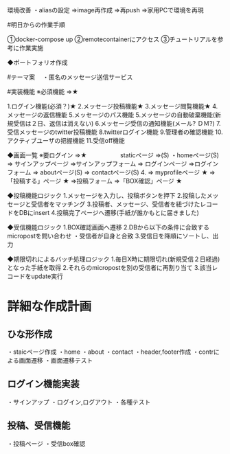 
環境改善
・aliasの設定
=>image再作成
=>再push
=>家用PCで環境を再現

#明日からの作業手順

①docker-compose up
②remotecontainerにアクセス
③チュートリアルを参考に作業実施


◆ポートフォリオ作成

#テーマ案
　・匿名のメッセージ送信サービス 

#実装機能 ※必須機能 =>★

1.ログイン機能(必須？)★
2.メッセージ投稿機能★
3.メッセージ閲覧機能★
4.メッセージの返信機能
5.メッセージのパス機能
5.メッセージの自動破棄機能(新規受信は２日、返信は消えない)
6.メッセージ受信の通知機能(メール? ＤＭ?)
7.受信メッセージのtwitter投稿機能
8.twitterログイン機能
9.管理者の確認機能
10.アクティブユーザの把握機能
11.受信off機能

◆画面一覧 ※要ログイン =>★ 
　　　　　   staticページ =>(S)
・homeページ(S)
  ⇒ サインアップページ
    ⇒サインアップフォーム
  ⇒ ログインページ
   ⇒ログインフォーム
  ⇒ aboutページ(S)
  ⇒ contactページ(S) 4.
  ⇒ myprofileページ ★
  ⇒「投稿する」ページ ★
    ⇒投稿フォーム
  ⇒「BOX確認」ページ ★ 

◆投稿機能ロジック
 1.メッセージを入力し、投稿ボタンを押下
 2.投稿したメッセージと受信者をマッチング
 3.投稿者、メッセージ、受信者を紐づけたレコードをDBにinsert
 4.投稿完了ページへ遷移(手紙が誰かもとに届きました)


◆受信機能ロジック
 1.BOX確認画面へ遷移
 2.DBから以下の条件に合致するmicropostを問い合わせ
   ・受信者が自身と合致
 3.受信日を降順にソートし、出力

◆期限切れによるバッチ処理ロジック
 1.毎日X時に期限切れ(新規受信２日経過)となった手紙を取得
 2.それらのmicropostを別の受信者に再割り当て
 3.該当レコードをupdate実行


 # 詳細な作成計画

 ## ひな形作成
  ・staicページ作成
    ・home
    ・about
    ・contact
  ・header,footer作成
  ・contrによる画面遷移
  ・画面遷移テスト

 ## ログイン機能実装
   ・サインアップ
   ・ログイン,ログアウト
   ・各種テスト

 ## 投稿、受信機能 
   ・投稿ページ
   ・受信box確認
   